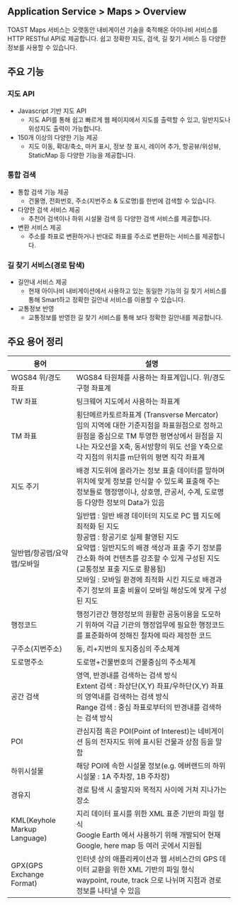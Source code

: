 ## Application Service > Maps > Overview

TOAST Maps 서비스는 오랫동안 내비게이션 기술을 축적해온 아이나비 서비스를 HTTP RESTful API로 제공합니다.
쉽고 정확한 지도, 검색, 길 찾기 서비스 등 다양한 정보를 사용할 수 있습니다.

## 주요 기능

### 지도  API

- Javascript 기반 지도 API
    - 지도 API를 통해 쉽고 빠르게 웹 페이지에서 지도를 출력할 수 있고, 일반지도나 위성지도 출력이 가능합니다.
- 150개 이상의 다양한 기능 제공
    - 지도 이동, 확대/축소, 마커 표시, 정보 창 표시, 레이어 추가, 항공뷰/위성뷰, StaticMap 등 다양한 기능을 제공합니다.

### 통합 검색

- 통합 검색 기능 제공
    - 건물명, 전화번호, 주소(지번주소 & 도로명)를  한번에 검색할 수 있습니다.
- 다양한 검색 서비스 제공
    - 추천어 검색이나 하위 시설물 검색 등 다양한 검색 서비스를 제공합니다.
- 변환 서비스 제공
    - 주소를 좌표로 변환하거나 반대로 좌표를 주소로 변환하는 서비스를 제공합니다.

### 길 찾기 서비스(경로 탐색)

- 길안내 서비스 제공
    - 현재 아이나비 내비게이션에서 사용하고 있는 동일한 기능의 길 찾기 서비스를 통해 Smart하고 정확한 길안내 서비스를 이용할 수 있습니다.
- 교통정보 반영
    - 교통정보를 반영한 길 찾기 서비스를 통해 보다 정확한 길안내를 제공합니다.

## 주요 용어 정리

|용어|	설명|
|---|---|
| WGS84 위/경도 좌표 | WGS84 타원체를 사용하는 좌표계입니다. 위/경도 구형 좌표계 |
| TW 좌표 | 팅크웨어 지도에서 사용하는 좌표계 |
| TM 좌표 | 횡단메르카토르좌표계 (Transverse Mercator)<br>임의 지역에 대한 기준지점을 좌표원점으로 정하고 원점을 중심으로 TM 투영한 평면상에서 원점을 지나는 자오선을 X축, 동서방향의 위도 선을 Y축으로 각 지점의 위치를 m단위의 평면 직각 좌표계 |
| 지도 주기 | 배경 지도위에 올라가는 정보 표출 데이터를 말하며 위치에 맞게 정보를 인식할 수 있도록 표출해 주는 정보들로 행정명이나, 상호명, 관공서, 수계, 도로명 등 다양한 정보의 Data가 있음 |
| 일반맵/항공맵/요약맵/모바일 | 일반맵 : 일반 배경 데이터의 지도로 PC 웹 지도에 최적화 된 지도  <br>항공맵 : 항공기로 실제 촬영된 지도<br>요약맵 : 일반지도의 배경 색상과 표출 주기 정보를 간소화 하여 컨텐츠를 강조할 수 있게 구성된 지도 (교통정보 표출 지도로 활용됨) <br>모바일 : 모바일 환경에 최적화 시킨 지도로 배경과 주기 정보의 표출 비율이 모바일 해상도에 맞게 구성된 지도 |
| 행정코드 | 행정기관간 행정정보의 원활한 공동이용을 도모하기 위하여 각급 기관의 행정업무에 필요한 행정코드를 표준화하여 정해진 절차에 따라 제정한 코드 |
| 구주소(지번주소) | 동, 리+지번의 토지중심의 주소체계 |
| 도로명주소 | 도로명+건물번호의 건물중심의 주소체계 |
| 공간 검색 | 영역, 반경내를 검색하는 검색 방식<br>Extent 검색 : 좌상단(X,Y) 좌표/우하단(X,Y) 좌표의 영역내를 검색하는 검색 방식 <br> Range 검색 : 중심 좌표로부터의 반경내를 검색하는 검색 방식 |
| POI | 관심지점 혹은 POI(Point of Interest)는 네비게이션 등의 전자지도 위에 표시된 건물과 상점 등을 말함 |
| 하위시설물 | 해당 POI에 속한 시설물 정보(e.g. 에버랜드의 하위 시설물 : 1A 주차장, 1B 주차장) |
| 경유지 | 경로 탐색 시 출발지와 목적지 사이에 거쳐 지나가는 장소 |
| KML(Keyhole Markup Language) | 지리 데이터 표시를 위한 XML 표준 기반의 파일 형식 <br> Google Earth 에서 사용하기 위해 개발되어 현재 Google, here map 등 여러 곳에서 지원됨 |
| GPX(GPS Exchange Format) | 인터넷 상의 애플리케이션과 웹 서비스간의 GPS 데이터 교환을 위한 XML 기반의 파일 형식 <br> waypoint, route, track 으로 나뉘며 지점과 경로 정보를 나타낼 수 있음 |
